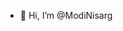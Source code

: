 - 👋 Hi, I’m @ModiNisarg

<!---
ModiNisarg/ModiNisarg is a ✨ special ✨ repository because its `README.md` (this file) appears on your GitHub profile.
You can click the Preview link to take a look at your changes.
--->
